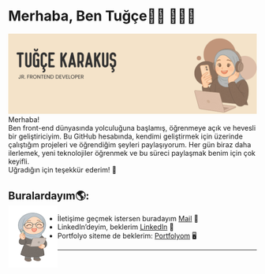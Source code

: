<h1 id="hi-im-tugce-">Merhaba, Ben Tuğçe👋🏻 👩🏻‍💻</h1>
<img src="images/tugce-karakus-banner.png" alt="banner that says Tuğçe KArakuş -  jr. frontend developer">
Merhaba!<br>
Ben front-end dünyasında yolculuğuna başlamış, öğrenmeye açık ve hevesli bir geliştiriciyim. Bu GitHub hesabında, kendimi geliştirmek için üzerinde çalıştığım projeleri ve öğrendiğim şeyleri paylaşıyorum. Her gün biraz daha ilerlemek, yeni teknolojiler öğrenmek ve bu süreci paylaşmak benim için çok keyifli.<br>
Uğradığın için teşekkür ederim! 🌱

<h2 id="find-me">Buralardayım🌎: <br><img align="left" width="100" height="125" src="images/tugce-karakus-icon.png"></a></h2>
<ul>
<li>İletişime geçmek istersen buradayım   <a href="mailto:tugcekarakus0038@gmail.com">Mail</a> 📩</li>
<li>LinkedIn’deyim, beklerim  <a href="https://www.linkedin.com/in/monicampowell/">LinkedIn</a> 💼</li>
<li> Portfolyo siteme de beklerim:   <a href="tugcekarakus.com">Portfolyom</a> 🖥️</li>
</ul>
<hr>

